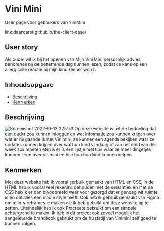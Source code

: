 
# Vini Mini
User page voor gebruikers van ViniMini

link:daancarst.github.io/the-client-case/

## User story
Als ouder wil ik bij het openen van Mijn Vini Mini persoonlijk advies behorende bij de betreffende dag kunnen lezen, zodat de kans op een allergische reactie bij mijn kind kleiner wordt.

## Inhoudsopgave

  * [Beschrijving](#beschrijving)
  * [Kenmerken](#kenmerken)

## Beschrijving
![Screenshot 2022-10-13 225153](https://user-images.githubusercontent.com/112856372/195708398-4cad770d-ae66-498c-aa2d-ac53b1301683.jpg)
Op deze website is het de bedoeling dat een ouder zou kunnen inloggen en wat informatie zou kunnen krijgen over wat er nu gaande is met Vinimini, ze kunnen een agenda bekijken waar ze updates kunnen krijgen over wat hun kind vandaag of aan het eind van de week zou moeten eten & er is een lijstje met tips waar ze meer dingetjes kunnen leren over vinimini en hoe hun hun kind kunnen helpen

## Kenmerken
Met deze website heb ik vooral gerbuik gemaakt van HTML en CSS, in de HTML heb ik vooral veel rekening gehouden met de semantiek en met de CSS heb ik er dan bijvoobreeld weer voor gezorgd dat er genoeg wit ruimte is en dat alles een mooie style heeft. Ook heb ik gebruik gemaakt van Figma om mijn wireframes te maken die ik heb gebuikt om deze website op te zetten. Uiteindelijk heb ik ook Procreate gebruikt om een simpele achtergrond te maken. Ik heb in dit project ook zoveel mogelijk het aangeleverde brandbook gebruikt om de huiststijl van Vinimini zelf goed te kunnen volgen.
